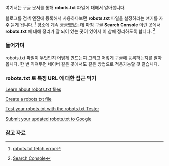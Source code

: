 여기서는 구글 문서를 통해 **robots.txt** 파일에 대해서 알아봅니다.

블로그를 검색 엔진에 등록해서 사용하다보면 **robots.txt** 파일을 설정하라는 얘기를 자주 듣게 됩니다. [^google-2409682] 평소에 계속 궁금했었는데 마침 구글 **Search Console** 이란 곳에서 **robots.txt** 에 대해 정리가 잘 되어 있는 곳이 있어서 이 참에 정리하도록 합니다. [^google-web-tool]

### 들어가며

robots.txt 파일이 무엇인지 어떻게 만드는지 그리고 어떻게 구글에 등록하는지를 알아봅니다. 한 번 익혀두면 네이버 같은 곳에서도 같은 방법으로 적용가능할 것 같습니다.

### robots.txt 로 특정 URL 에 대한 접근 막기

[Learn about robots.txt files](https://support.google.com/webmasters/answer/6062608?visit_id=1-636234914719756549-1587409561&rd=1)

[Create a robots.txt file](https://support.google.com/webmasters/answer/6062596?hl=en&ref_topic=6061961)

[Test your robots.txt with the robots.txt Tester](https://support.google.com/webmasters/answer/6062598?hl=en&ref_topic=6061961)

[Submit your updated robots.txt to Google](https://support.google.com/webmasters/answer/6078399?hl=en&ref_topic=6061961)

### 참고 자료

[^google-2409682]: [robots.txt fetch error](https://support.google.com/webmasters/answer/2409682)

[^google-web-tool]: [Search Console](https://www.google.com/webmasters/tools/home?hl=ko)
